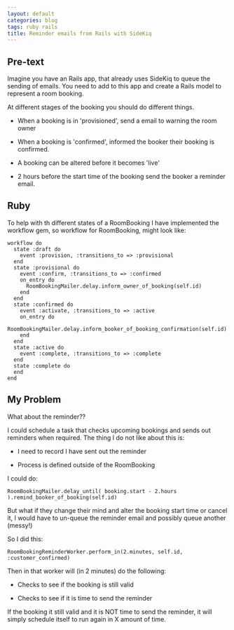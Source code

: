 ```yaml
---
layout: default
categories: blog
tags: ruby rails
title: Reminder emails from Rails with SideKiq
---
```


Pre-text
--------

Imagine you have an Rails app, that already uses SideKiq to queue the sending of emails. You need
to add to this app and create a Rails model to represent a room booking.

At different stages of the booking you should do different things.

*  When a booking is in 'provisioned', send a email to warning the room owner

*  When a booking is 'confirmed', informed the booker their booking is confirmed.

*  A booking can be altered before it becomes 'live'

*  2 hours before the start time of the booking send the booker a reminder email.

Ruby
----

To help with th different states of a RoomBooking I have implemented the workflow gem, so workflow for RoomBooking, might look like:

    workflow do
      state :draft do
        event :provision, :transitions_to => :provisional
      end
      state :provisional do
        event :confirm, :transitions_to => :confirmed
        on_entry do
          RoomBookingMailer.delay.inform_owner_of_booking(self.id)
        end
      end
      state :confirmed do
        event :activate, :transitions_to => :active
        on_entry do
          RoomBookingMailer.delay.inform_booker_of_booking_confirmation(self.id)
        end
      end
      state :active do
        event :complete, :transitions_to => :complete
      end
      state :complete do
      end
    end

My Problem
----------

What about the reminder??

I could schedule a task that checks upcoming bookings and sends out reminders when required.
The thing I do not like about this is:

*  I need to record I have sent out the reminder

*  Process is defined outside of the RoomBooking

I could do:

    RoomBookingMailer.delay_until( booking.start - 2.hours ).remind_booker_of_booking(self.id)

But what if they change their mind and alter the booking start time or cancel it, I would have to un-queue
the reminder email and possibly queue another (messy!)

So I did this:

    RoomBookingReminderWorker.perform_in(2.minutes, self.id, :customer_confirmed)

Then in that worker will (in 2 minutes) do the following:

*  Checks to see if the booking is still valid

*  Checks to see if it is time to send the reminder

If the booking it still valid and it is NOT time to send the reminder, it will simply schedule itself to run again in X amount of time.

